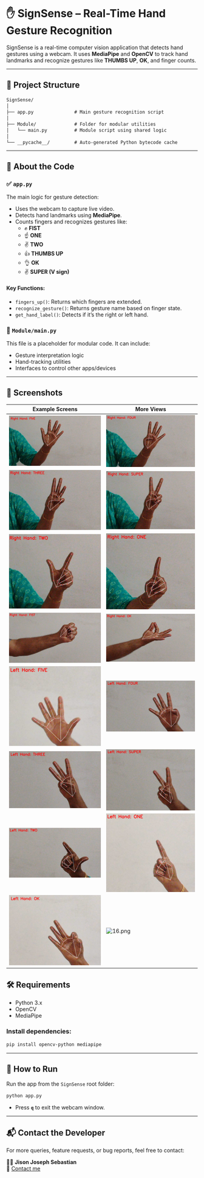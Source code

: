 
# ✋ SignSense – Real-Time Hand Gesture Recognition

SignSense is a real-time computer vision application that detects hand gestures using a webcam. It uses **MediaPipe** and **OpenCV** to track hand landmarks and recognize gestures like **THUMBS UP**, **OK**, and finger counts.

---

## 📁 Project Structure

```
SignSense/
│
├── app.py               # Main gesture recognition script
│
├── Module/              # Folder for modular utilities
│   └── main.py          # Module script using shared logic
│
└── __pycache__/         # Auto-generated Python bytecode cache
```

---

## 🧠 About the Code

### ✅ `app.py`

The main logic for gesture detection:
- Uses the webcam to capture live video.
- Detects hand landmarks using **MediaPipe**.
- Counts fingers and recognizes gestures like:
  - ✊ **FIST**
  - ☝️ **ONE**
  - ✌️ **TWO**
  - 👍 **THUMBS UP**
  - 👌 **OK**
  - ✌️ **SUPER (V sign)**

#### Key Functions:
- `fingers_up()`: Returns which fingers are extended.
- `recognize_gesture()`: Returns gesture name based on finger state.
- `get_hand_label()`: Detects if it’s the right or left hand.

### 🧩 `Module/main.py`

This file is a placeholder for modular code. It can include:
- Gesture interpretation logic
- Hand-tracking utilities
- Interfaces to control other apps/devices

---

## 📸 Screenshots

| Example Screens | More Views |
|----------------|------------|
| ![1.png](pics/1.png) | ![2.png](pics/2.png) |
| ![3.png](pics/3.png) | ![4.png](pics/4.png) |
| ![5.png](pics/5.png) | ![6.png](pics/6.png) |
| ![7.png](pics/7.png) | ![8.png](pics/8.png) |
| ![9.png](pics/9.png) | ![10.png](pics/10.png) |
| ![11.png](pics/11.png) | ![12.png](pics/12.png) |
| ![13.png](pics/13.png) | ![14.png](pics/14.png) |
| ![15.png](pics/15.png) | ![16.png](pics/16.png) |

## 🛠️ Requirements

- Python 3.x
- OpenCV
- MediaPipe

### Install dependencies:

```bash
pip install opencv-python mediapipe
```

---

## 🚀 How to Run

Run the app from the `SignSense` root folder:

```bash
python app.py
```

- Press **`q`** to exit the webcam window.

---

## 📬 Contact the Developer

For more queries, feature requests, or bug reports, feel free to contact:

👨‍💻 **Jison Joseph Sebastian**  
🔗 [Contact me](https://myporfolio-1o1h.onrender.com/contact)
